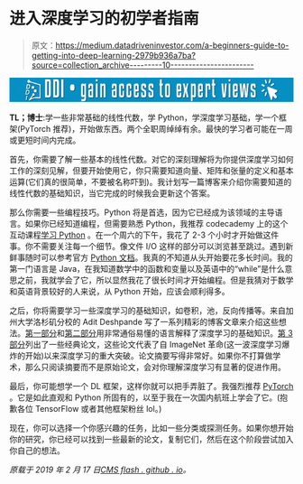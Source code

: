 # 进入深度学习的初学者指南

> 原文：<https://medium.datadriveninvestor.com/a-beginners-guide-to-getting-into-deep-learning-2979b936a7ba?source=collection_archive---------10----------------------->

[![](img/c67bb6244e891913febbc6f9ea9f1451.png)](http://www.track.datadriveninvestor.com/1B9E)

**TL；博士**:学一些非常基础的线性代数，学 Python，学深度学习基础，学一个框架(PyTorch 推荐)，开始做东西。两个全职周绰绰有余。最快的学习者可能在一周或更短时间内完成。

首先，你需要了解一些基本的线性代数。对它的深刻理解将为你提供深度学习如何工作的深刻见解，但要开始使用它，你只需要知道向量、矩阵和张量的定义和基本运算(它们真的很简单，不要被名称吓到)。我计划写一篇博客来介绍你需要知道的线性代数的基础知识，当它完成的时候我会更新这个答案。

那么你需要一些编程技巧。Python 将是首选，因为它已经成为该领域的主导语言。如果你已经知道编程，但需要熟悉 Python，我推荐 codecademy 上的这个互动课程[学习 Python](https://www.codecademy.com/learn/learn-python) 。在一个周六的下午，我花了 2-3 个小时才开始做这件事。你不需要关注每一个细节。像文件 I/O 这样的部分可以浏览甚至跳过。遇到新鲜事随时可以参考官方 [Python 文档](https://www.python.org/doc/)。我真的不知道从头开始要花多长时间。我的第一门语言是 Java，在我知道数学中的函数和变量以及英语中的“while”是什么意思之前，我就学会了它，所以显然我花了很长时间才开始编程。但是我猜对于数学和英语背景较好的人来说，从 Python 开始，应该会顺利得多。

之后，你将需要学习一些深度学习的基础知识，如卷积，池，反向传播等。来自加州大学洛杉矶分校的 Adit Deshpande 写了一系列精彩的博客文章来介绍这些想法。[第一部分](https://adeshpande3.github.io/adeshpande3.github.io/A-Beginner%27s-Guide-To-Understanding-Convolutional-Neural-Networks/)和[第二部分](https://adeshpande3.github.io/adeshpande3.github.io/A-Beginner%27s-Guide-To-Understanding-Convolutional-Neural-Networks-Part-2/)用非常通俗易懂的语言解释了深度学习的基础知识。[第 3 部分](https://adeshpande3.github.io/The-9-Deep-Learning-Papers-You-Need-To-Know-About.html)列出了一些经典论文，这些论文代表了自 ImageNet 革命(这一波深度学习爆炸的开始)以来深度学习的重大突破。论文摘要写得非常好。如果你不打算做学术，那么只阅读摘要而不是原始论文，会对你理解深度学习有显著的促进作用。

最后，你可能想学一个 DL 框架，这样你就可以把手弄脏了。我强烈推荐 [PyTorch](https://pytorch.org/) 。它是如此直观和 Python 所固有的，以至于我在一次国内航班上学会了它。(抱歉各位 TensorFlow 或者其他框架粉丝 lol。)

现在，你可以选择一个你感兴趣的任务，比如一些分类或探测任务。如果你想开始你的研究，你已经可以找到一些最新的论文，复制它们，然后在这个阶段尝试加入你自己的想法。

*原载于 2019 年 2 月 17 日*[*CMS flash . github . io*](https://cmsflash.github.io/publication/2019/02/17/into-dl.html)*。*